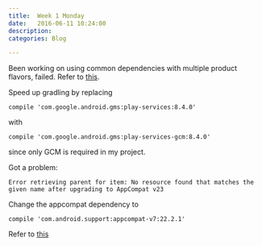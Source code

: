 ```yaml
---
title:  Week 1 Monday
date:   2016-06-11 10:24:00
description: 
categories: Blog

---
```


Been working on using common dependencies with multiple product flavors, failed. Refer to [this](http://stackoverflow.com/questions/28563632/common-code-for-different-android-flavors).

Speed up gradling by replacing 

    compile 'com.google.android.gms:play-services:8.4.0'

with

    compile 'com.google.android.gms:play-services-gcm:8.4.0'

since only GCM is required in my project.

Got a problem:

    Error retrieving parent for item: No resource found that matches the given name after upgrading to AppCompat v23

Change the appcompat dependency to

    compile 'com.android.support:appcompat-v7:22.2.1'

Refer to [this](http://stackoverflow.com/questions/32075498/error-retrieving-parent-for-item-no-resource-found-that-matches-the-given-name)